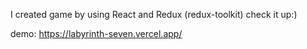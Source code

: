 I created game by using React and Redux (redux-toolkit)
check it up:)

demo: https://labyrinth-seven.vercel.app/
